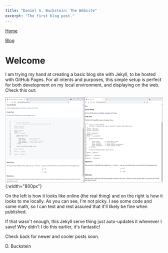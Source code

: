 ```yaml
---
title: "Daniel S. Buckstein: The Website"
excerpt: "The first blog post."
---
```


[Home](/blog/../)

[Blog](/blog/)

# Welcome

I am trying my hand at creating a basic blog site with Jekyll, to be hosted with GitHub Pages.  For all intents and purposes, this simple setup is perfect for both development on my local environment, and displaying on the web.  Check this out: 

![Display comparison](/assets/img/testscreen.png){:width="800px"}

On the left is how it looks like online (the real thing) and on the right is how it looks to me locally.  As you can see, I'm not picky.  I see some code and some math, so I can test and rest assured that it'll likely be fine when published.

If that wasn't enough, this Jekyll serve thing just auto-updates it whenever I save!  Why didn't I do this earlier, it's fantastic!

Check back for newer and cooler posts soon.

D. Buckstein
